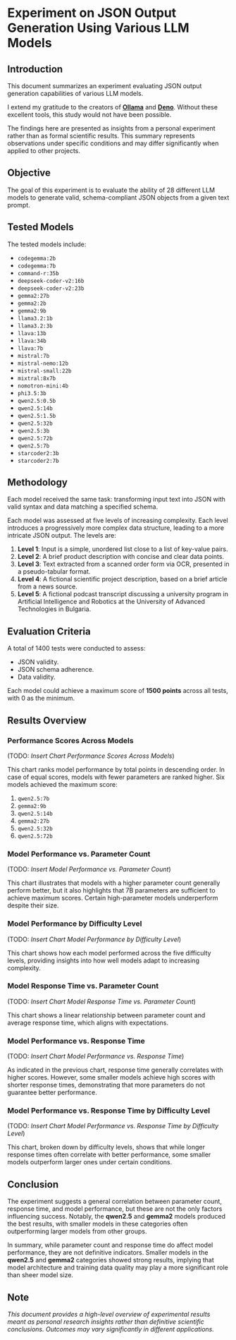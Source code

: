 # Experiment on JSON Output Generation Using Various LLM Models

## Introduction

This document summarizes an experiment evaluating JSON output generation capabilities of various LLM models.

I extend my gratitude to the creators of [**Ollama**](https://ollama.com/) and [**Deno**](https://deno.com/). Without these excellent tools, this study would not have been possible.

The findings here are presented as insights from a personal experiment rather than as formal scientific results. This summary represents observations under specific conditions and may differ significantly when applied to other projects.

## Objective

The goal of this experiment is to evaluate the ability of 28 different LLM models to generate valid, schema-compliant JSON objects from a given text prompt.

## Tested Models

The tested models include:

-   `codegemma:2b`
-   `codegemma:7b`
-   `command-r:35b`
-   `deepseek-coder-v2:16b`
-   `deepseek-coder-v2:23b`
-   `gemma2:27b`
-   `gemma2:2b`
-   `gemma2:9b`
-   `llama3.2:1b`
-   `llama3.2:3b`
-   `llava:13b`
-   `llava:34b`
-   `llava:7b`
-   `mistral:7b`
-   `mistral-nemo:12b`
-   `mistral-small:22b`
-   `mixtral:8x7b`
-   `nomotron-mini:4b`
-   `phi3.5:3b`
-   `qwen2.5:0.5b`
-   `qwen2.5:14b`
-   `qwen2.5:1.5b`
-   `qwen2.5:32b`
-   `qwen2.5:3b`
-   `qwen2.5:72b`
-   `qwen2.5:7b`
-   `starcoder2:3b`
-   `starcoder2:7b`

## Methodology

Each model received the same task: transforming input text into JSON with valid syntax and data matching a specified schema.

Each model was assessed at five levels of increasing complexity. Each level introduces a progressively more complex data structure, leading to a more intricate JSON output. The levels are:

1. **Level 1**: Input is a simple, unordered list close to a list of key-value pairs.
2. **Level 2**: A brief product description with concise and clear data points.
3. **Level 3**: Text extracted from a scanned order form via OCR, presented in a pseudo-tabular format.
4. **Level 4**: A fictional scientific project description, based on a brief article from a news source.
5. **Level 5**: A fictional podcast transcript discussing a university program in Artificial Intelligence and Robotics at the University of Advanced Technologies in Bulgaria.

## Evaluation Criteria

A total of 1400 tests were conducted to assess:

-   JSON validity.
-   JSON schema adherence.
-   Data validity.

Each model could achieve a maximum score of **1500 points** across all tests, with 0 as the minimum.

## Results Overview

### Performance Scores Across Models

(TODO: _Insert Chart Performance Scores Across Models_)

This chart ranks model performance by total points in descending order. In case of equal scores, models with fewer parameters are ranked higher. Six models achieved the maximum score:

1. `qwen2.5:7b`
2. `gemma2:9b`
3. `qwen2.5:14b`
4. `gemma2:27b`
5. `qwen2.5:32b`
6. `qwen2.5:72b`

### Model Performance vs. Parameter Count

(TODO: _Insert Model Performance vs. Parameter Count_)

This chart illustrates that models with a higher parameter count generally perform better, but it also highlights that 7B parameters are sufficient to achieve maximum scores. Certain high-parameter models underperform despite their size.

### Model Performance by Difficulty Level

(TODO: _Insert Chart Model Performance by Difficulty Level_)

This chart shows how each model performed across the five difficulty levels, providing insights into how well models adapt to increasing complexity.

### Model Response Time vs. Parameter Count

(TODO: _Insert Chart Model Response Time vs. Parameter Count_)

This chart shows a linear relationship between parameter count and average response time, which aligns with expectations.

### Model Performance vs. Response Time

(TODO: _Insert Chart Model Performance vs. Response Time_)

As indicated in the previous chart, response time generally correlates with higher scores. However, some smaller models achieve high scores with shorter response times, demonstrating that more parameters do not guarantee better performance.

### Model Performance vs. Response Time by Difficulty Level

(TODO: _Insert Chart Model Performance vs. Response Time by Difficulty Level_)

This chart, broken down by difficulty levels, shows that while longer response times often correlate with better performance, some smaller models outperform larger ones under certain conditions.

## Conclusion

The experiment suggests a general correlation between parameter count, response time, and model performance, but these are not the only factors influencing success. Notably, the **qwen2.5** and **gemma2** models produced the best results, with smaller models in these categories often outperforming larger models from other groups.

In summary, while parameter count and response time do affect model performance, they are not definitive indicators. Smaller models in the **qwen2.5** and **gemma2** categories showed strong results, implying that model architecture and training data quality may play a more significant role than sheer model size.

## Note

_This document provides a high-level overview of experimental results meant as personal research insights rather than definitive scientific conclusions. Outcomes may vary significantly in different applications._
